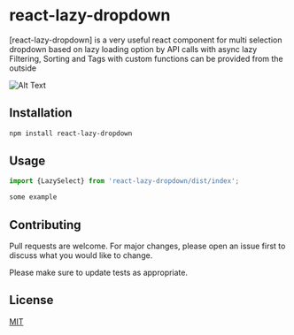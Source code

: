 # react-lazy-dropdown

[react-lazy-dropdown] is a very useful react component for multi selection dropdown based on
 lazy loading option by API calls with async lazy Filtering, Sorting 
 and Tags with custom functions can be provided from the outside 

![Alt Text](src/ReadMe/react-lazy-dropdown.gif)

## Installation

```bash
npm install react-lazy-dropdown
```

## Usage

```python
import {LazySelect} from 'react-lazy-dropdown/dist/index';

some example

```

## Contributing

Pull requests are welcome. For major changes, please open an issue first to discuss what you would like to change.

Please make sure to update tests as appropriate.

## License

[MIT](https://choosealicense.com/licenses/mit/)
